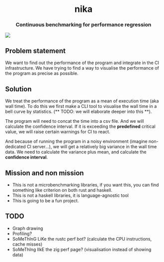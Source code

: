 <h1 align="center">nika</h1>

<h3 align="center">Continuous benchmarking for performance regression</h3>

<img align="center" src="https://miro.medium.com/max/1200/1*AqDkZGzbxf_ygqCGm0MlEQ.jpeg" />

## Problem statement

We want to find out the performance of the program and integrate in the CI infrastructure. We have trying to find a way to visualise the performance of the program as precise as possible.

## Solution

We treat the performance of the program as a mean of execution time (aka wall time). To do this we first make a CLI tool to visualise the wall time in a bell curve by statistics. (** TODO: we will elaborate deeper into this **).

The program will need to concat the time into a csv file. And we will calculate the confidence interval. If it is exceeding the __predefined__ critical value, we will raise certain warnings for CI to react.

And because of running the program in a noisy environment (imagine non-dedicated CI server...), we will get a relatively big variance in the wall time data. We need to calculate the variance plus mean, and calculate the __confidence interval__.


## Mission and non mission

* This is not a microbenchmarking libraries, if you want this, you can find something like criterion on both rust and haskell.
* This is not a haskell libraries, it is language-agnostic tool
* This is going to be a fun project.

## TODO
* Graph drawing
* Profiling?
* SoMeThInG LiKe the rustc perf bot? (calculate the CPU instructions, cache misses)
* SoMeThIng lIkE the zig perf page? (visualisation instead of showing data)
